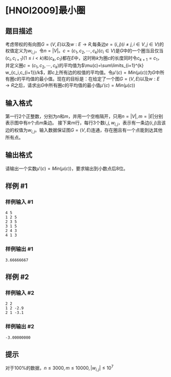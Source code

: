 # [HNOI2009]最小圈

## 题目描述

考虑带权的有向图$G=(V,E)$以及$w:E\rightarrow R$,每条边$e=(i,j)(i\neq j,i\in V,j\in V)$的权值定义为$w_{i,j}$，令$n=|V|$。$c=(c_1,c_2,\cdots,c_k)(c_i\in V)$是$G$中的一个圈当且仅当$(c_i,c_{i+1})(1\le i<k)$和$(c_k,c_1)$都在$E$中，这时称$k$为圈$c$的长度同时令$c_{k+1}=c_1$，并定义圈$c=(c_1,c_2,\cdots,c_k)$的平均值为$\mu(c)=\sum\limits_{i=1}^{k} w_{c_i,c_{i+1}}/k$，即$c$上所有边的权值的平均值。令$\mu'(c)=Min(\mu(c))$为$G$中所有圈$c$的平均值的最小值。现在的目标是：在给定了一个图$G=(V,E)$以及$w:E\rightarrow R$之后，请求出$G$中所有圈$c$的平均值的最小值$\mu'(c)=Min(\mu(c))$


## 输入格式

第一行2个正整数，分别为$n$和$m$，并用一个空格隔开，只用$n=|V|,m=|E|$分别表示图中有$n$个点$m$条边。
接下来m行，每行3个数$i,j,w_{i,j}$，表示有一条边$(i,j)$且该边的权值为$w_{i,j}$。输入数据保证图$G=(V,E)$连通，存在圈且有一个点能到达其他所有点。


## 输出格式

请输出一个实数$\mu'(c)=Min(\mu(c))$，要求输出到小数点后8位。


## 样例 #1

### 样例输入 #1
```
4 5
1 2 5
2 3 5
3 1 5
2 4 3
4 1 3
```

### 样例输出 #1

```
3.66666667
```

## 样例 #2

### 样例输入 #2
```
2 2
1 2 -2.9
2 1 -3.1
```

### 样例输出 #2

```
-3.00000000
```

## 提示

对于100%的数据，$n\le 3000,m\le 10000,|w_{i,j}| \le 10^7$

